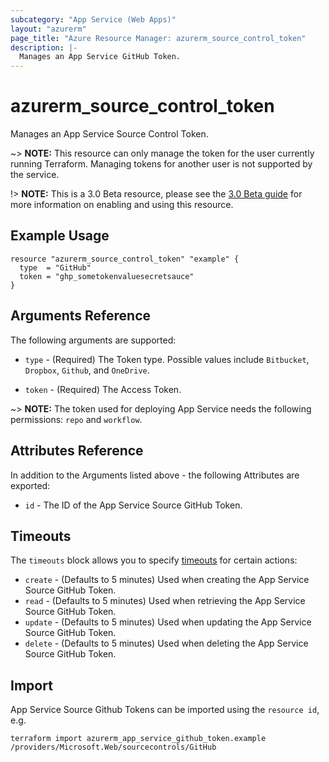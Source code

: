 ```yaml
---
subcategory: "App Service (Web Apps)"
layout: "azurerm"
page_title: "Azure Resource Manager: azurerm_source_control_token"
description: |-
  Manages an App Service GitHub Token.
---
```


# azurerm_source_control_token

Manages an App Service Source Control Token.

~> **NOTE:** This resource can only manage the token for the user currently running Terraform. Managing tokens for another user is not supported by the service. 

!> **NOTE:** This is a 3.0 Beta resource, please see the [3.0 Beta guide](guides/3.0-beta.html.markdown) for more information on enabling and using this resource.

## Example Usage

```hcl
resource "azurerm_source_control_token" "example" {
  type  = "GitHub"
  token = "ghp_sometokenvaluesecretsauce"
}
```

## Arguments Reference

The following arguments are supported:

* `type` - (Required) The Token type. Possible values include `Bitbucket`, `Dropbox`, `Github`, and `OneDrive`.

* `token` - (Required) The Access Token.

~> **NOTE:** The token used for deploying App Service needs the following permissions: `repo` and `workflow`.

## Attributes Reference

In addition to the Arguments listed above - the following Attributes are exported: 

* `id` - The ID of the App Service Source GitHub Token.

## Timeouts

The `timeouts` block allows you to specify [timeouts](https://www.terraform.io/docs/configuration/resources.html#timeouts) for certain actions:

* `create` - (Defaults to 5 minutes) Used when creating the App Service Source GitHub Token.
* `read` - (Defaults to 5 minutes) Used when retrieving the App Service Source GitHub Token.
* `update` - (Defaults to 5 minutes) Used when updating the App Service Source GitHub Token.
* `delete` - (Defaults to 5 minutes) Used when deleting the App Service Source GitHub Token.

## Import

App Service Source Github Tokens can be imported using the `resource id`, e.g.

```shell
terraform import azurerm_app_service_github_token.example /providers/Microsoft.Web/sourcecontrols/GitHub
```